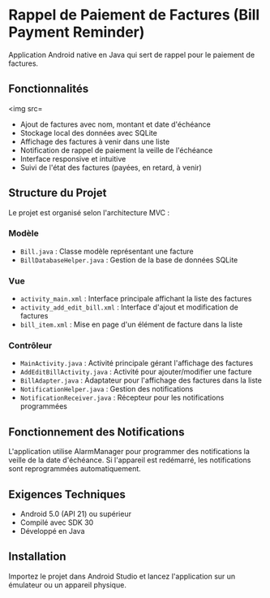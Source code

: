 # Rappel de Paiement de Factures (Bill Payment Reminder)

Application Android native en Java qui sert de rappel pour le paiement de factures.

## Fonctionnalités
<img src=
- Ajout de factures avec nom, montant et date d'échéance
- Stockage local des données avec SQLite
- Affichage des factures à venir dans une liste
- Notification de rappel de paiement la veille de l'échéance
- Interface responsive et intuitive
- Suivi de l'état des factures (payées, en retard, à venir)

## Structure du Projet

Le projet est organisé selon l'architecture MVC :

### Modèle

- `Bill.java` : Classe modèle représentant une facture
- `BillDatabaseHelper.java` : Gestion de la base de données SQLite

### Vue

- `activity_main.xml` : Interface principale affichant la liste des factures
- `activity_add_edit_bill.xml` : Interface d'ajout et modification de factures
- `bill_item.xml` : Mise en page d'un élément de facture dans la liste

### Contrôleur

- `MainActivity.java` : Activité principale gérant l'affichage des factures
- `AddEditBillActivity.java` : Activité pour ajouter/modifier une facture
- `BillAdapter.java` : Adaptateur pour l'affichage des factures dans la liste
- `NotificationHelper.java` : Gestion des notifications
- `NotificationReceiver.java` : Récepteur pour les notifications programmées

## Fonctionnement des Notifications

L'application utilise AlarmManager pour programmer des notifications la veille de la date d'échéance. Si l'appareil est redémarré, les notifications sont reprogrammées automatiquement.

## Exigences Techniques

- Android 5.0 (API 21) ou supérieur
- Compilé avec SDK 30
- Développé en Java

## Installation

Importez le projet dans Android Studio et lancez l'application sur un émulateur ou un appareil physique.
#
